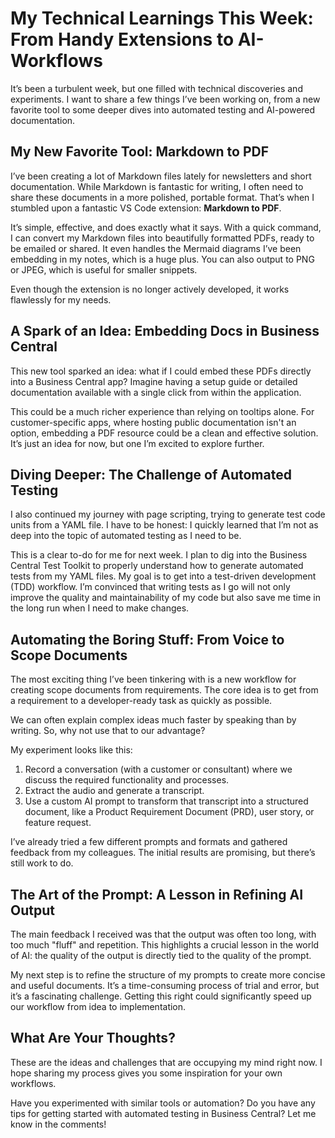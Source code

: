 # My Technical Learnings This Week: From Handy Extensions to AI-Workflows

It’s been a turbulent week, but one filled with technical discoveries and experiments. I want to share a few things I’ve been working on, from a new favorite tool to some deeper dives into automated testing and AI-powered documentation.

## My New Favorite Tool: Markdown to PDF

I’ve been creating a lot of Markdown files lately for newsletters and short documentation. While Markdown is fantastic for writing, I often need to share these documents in a more polished, portable format. That’s when I stumbled upon a fantastic VS Code extension: **Markdown to PDF**.

It’s simple, effective, and does exactly what it says. With a quick command, I can convert my Markdown files into beautifully formatted PDFs, ready to be emailed or shared. It even handles the Mermaid diagrams I’ve been embedding in my notes, which is a huge plus. You can also output to PNG or JPEG, which is useful for smaller snippets.

Even though the extension is no longer actively developed, it works flawlessly for my needs.

## A Spark of an Idea: Embedding Docs in Business Central

This new tool sparked an idea: what if I could embed these PDFs directly into a Business Central app? Imagine having a setup guide or detailed documentation available with a single click from within the application.

This could be a much richer experience than relying on tooltips alone. For customer-specific apps, where hosting public documentation isn't an option, embedding a PDF resource could be a clean and effective solution. It’s just an idea for now, but one I’m excited to explore further.

## Diving Deeper: The Challenge of Automated Testing

I also continued my journey with page scripting, trying to generate test code units from a YAML file. I have to be honest: I quickly learned that I’m not as deep into the topic of automated testing as I need to be.

This is a clear to-do for me for next week. I plan to dig into the Business Central Test Toolkit to properly understand how to generate automated tests from my YAML files. My goal is to get into a test-driven development (TDD) workflow. I’m convinced that writing tests as I go will not only improve the quality and maintainability of my code but also save me time in the long run when I need to make changes.

## Automating the Boring Stuff: From Voice to Scope Documents

The most exciting thing I’ve been tinkering with is a new workflow for creating scope documents from requirements. The core idea is to get from a requirement to a developer-ready task as quickly as possible.

We can often explain complex ideas much faster by speaking than by writing. So, why not use that to our advantage?

My experiment looks like this:
1.  Record a conversation (with a customer or consultant) where we discuss the required functionality and processes.
2.  Extract the audio and generate a transcript.
3.  Use a custom AI prompt to transform that transcript into a structured document, like a Product Requirement Document (PRD), user story, or feature request.

I’ve already tried a few different prompts and formats and gathered feedback from my colleagues. The initial results are promising, but there’s still work to do.

## The Art of the Prompt: A Lesson in Refining AI Output

The main feedback I received was that the output was often too long, with too much "fluff" and repetition. This highlights a crucial lesson in the world of AI: the quality of the output is directly tied to the quality of the prompt.

My next step is to refine the structure of my prompts to create more concise and useful documents. It’s a time-consuming process of trial and error, but it’s a fascinating challenge. Getting this right could significantly speed up our workflow from idea to implementation.

## What Are Your Thoughts?

These are the ideas and challenges that are occupying my mind right now. I hope sharing my process gives you some inspiration for your own workflows.

Have you experimented with similar tools or automation? Do you have any tips for getting started with automated testing in Business Central? Let me know in the comments!
